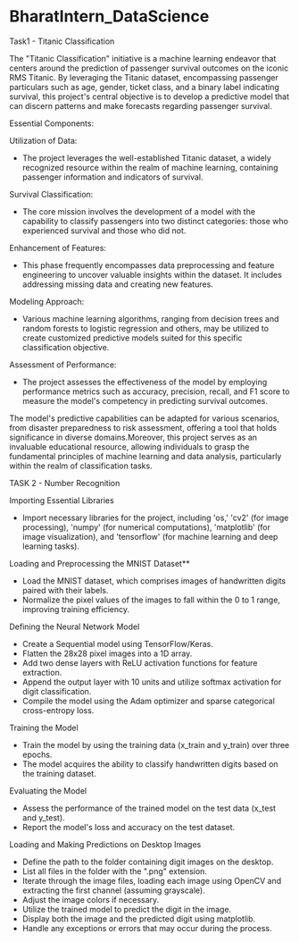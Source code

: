 # BharatIntern_DataScience
Task1 - Titanic Classification

The "Titanic Classification" initiative is a machine learning endeavor that centers around the prediction of passenger survival outcomes on the iconic RMS Titanic. By leveraging the Titanic dataset, encompassing passenger particulars such as age, gender, ticket class, and a binary label indicating survival, this project's central objective is to develop a predictive model that can discern patterns and make forecasts regarding passenger survival.

Essential Components:

Utilization of Data:
  - The project leverages the well-established Titanic dataset, a widely recognized resource within the realm of machine learning, containing passenger information and indicators of survival.

Survival Classification: 
  - The core mission involves the development of a model with the capability to classify passengers into two distinct categories: those who experienced survival and those who did not.

Enhancement of Features: 
  - This phase frequently encompasses data preprocessing and feature engineering to uncover valuable insights within the dataset. It includes addressing missing data and creating new features.

Modeling Approach: 
  - Various machine learning algorithms, ranging from decision trees and random forests to logistic regression and others, may be utilized to create customized predictive models suited for this specific classification objective.

Assessment of Performance: 
  - The project assesses the effectiveness of the model by employing performance metrics such as accuracy, precision, recall, and F1 score to measure the model's competency in predicting survival outcomes.

The model's predictive capabilities can be adapted for various scenarios, from disaster preparedness to risk assessment, offering a tool that holds significance in diverse domains.Moreover, this project serves as an invaluable educational resource, allowing individuals to grasp the fundamental principles of machine learning and data analysis, particularly within the realm of classification tasks.



TASK 2 - Number Recognition

Importing Essential Libraries
- Import necessary libraries for the project, including 'os,' 'cv2' (for image processing), 'numpy' (for numerical computations), 'matplotlib' (for image visualization), and 'tensorflow' (for machine learning and deep learning tasks).

Loading and Preprocessing the MNIST Dataset**
- Load the MNIST dataset, which comprises images of handwritten digits paired with their labels.
- Normalize the pixel values of the images to fall within the 0 to 1 range, improving training efficiency.

Defining the Neural Network Model
- Create a Sequential model using TensorFlow/Keras.
- Flatten the 28x28 pixel images into a 1D array.
- Add two dense layers with ReLU activation functions for feature extraction.
- Append the output layer with 10 units and utilize softmax activation for digit classification.
- Compile the model using the Adam optimizer and sparse categorical cross-entropy loss.

Training the Model
- Train the model by using the training data (x_train and y_train) over three epochs.
- The model acquires the ability to classify handwritten digits based on the training dataset.

Evaluating the Model
- Assess the performance of the trained model on the test data (x_test and y_test).
- Report the model's loss and accuracy on the test dataset.

Loading and Making Predictions on Desktop Images

- Define the path to the folder containing digit images on the desktop.
- List all files in the folder with the ".png" extension.
- Iterate through the image files, loading each image using OpenCV and extracting the first channel (assuming grayscale).
- Adjust the image colors if necessary.
- Utilize the trained model to predict the digit in the image.
- Display both the image and the predicted digit using matplotlib.
- Handle any exceptions or errors that may occur during the process.
